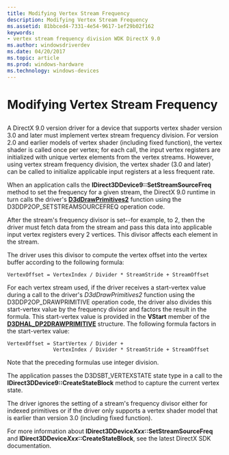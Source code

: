 ```yaml
---
title: Modifying Vertex Stream Frequency
description: Modifying Vertex Stream Frequency
ms.assetid: 81bbced4-7331-4e54-9617-1ef29b02f162
keywords:
- vertex stream frequency division WDK DirectX 9.0
ms.author: windowsdriverdev
ms.date: 04/20/2017
ms.topic: article
ms.prod: windows-hardware
ms.technology: windows-devices
---
```


# Modifying Vertex Stream Frequency


## <span id="ddk_modifying_vertex_stream_frequency_gg"></span><span id="DDK_MODIFYING_VERTEX_STREAM_FREQUENCY_GG"></span>


A DirectX 9.0 version driver for a device that supports vertex shader version 3.0 and later must implement vertex stream frequency division. For version 2.0 and earlier models of vertex shader (including fixed function), the vertex shader is called once per vertex; for each call, the input vertex registers are initialized with unique vertex elements from the vertex streams. However, using vertex stream frequency division, the vertex shader (3.0 and later) can be called to initialize applicable input registers at a less frequent rate.

When an application calls the **IDirect3DDevice9::SetStreamSourceFreq** method to set the frequency for a given stream, the DirectX 9.0 runtime in turn calls the driver's [**D3dDrawPrimitives2**](https://msdn.microsoft.com/library/windows/hardware/ff544704) function using the D3DDP2OP\_SETSTREAMSOURCEFREQ operation code.

After the stream's frequency divisor is set--for example, to 2, then the driver must fetch data from the stream and pass this data into applicable input vertex registers every 2 vertices. This divisor affects each element in the stream.

The driver uses this divisor to compute the vertex offset into the vertex buffer according to the following formula:

```
VertexOffset = VertexIndex / Divider * StreamStride + StreamOffset 
```

For each vertex stream used, if the driver receives a start-vertex value during a call to the driver's *D3dDrawPrimitives2* function using the D3DDP2OP\_DRAWPRIMITIVE operation code, the driver also divides this start-vertex value by the frequency divisor and factors the result in the formula. This start-vertex value is provided in the **VStart** member of the [**D3DHAL\_DP2DRAWPRIMITIVE**](https://msdn.microsoft.com/library/windows/hardware/ff545526) structure. The following formula factors in the start-vertex value:

```
VertexOffset = StartVertex / Divider + 
               VertexIndex / Divider * StreamStride + StreamOffset 
```

Note that the preceding formulas use integer division.

The application passes the D3DSBT\_VERTEXSTATE state type in a call to the **IDirect3DDevice9::CreateStateBlock** method to capture the current vertex state.

The driver ignores the setting of a stream's frequency divisor either for indexed primitives or if the driver only supports a vertex shader model that is earlier than version 3.0 (including fixed function).

For more information about **IDirect3DDevice*Xxx*::SetStreamSourceFreq** and **IDirect3DDevice*Xxx*::CreateStateBlock**, see the latest DirectX SDK documentation.

 

 





